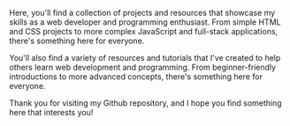 Here, you'll find a collection of projects and resources that showcase my skills as a web developer and programming enthusiast. From simple HTML and CSS projects to more complex JavaScript and full-stack applications, there's something here for everyone.

You'll also find a variety of resources and tutorials that I've created to help others learn web development and programming. From beginner-friendly introductions to more advanced concepts, there's something here for everyone.

Thank you for visiting my Github repository, and I hope you find something here that interests you!
